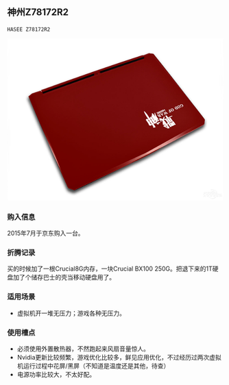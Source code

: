 ## 神州Z78172R2 

	HASEE Z78172R2

![HASEE Z78172R2](../assets/device/hasee-z7817r2.png)

### 购入信息

2015年7月于京东购入一台。

### 折腾记录

买的时候加了一根Crucial8G内存，一块Crucial BX100 250G。把退下来的1T硬盘加了个储存巴士的壳当移动硬盘用了。

### 适用场景

- 虚拟机开一堆无压力；游戏各种无压力。

### 使用槽点

- 必须使用外置散热器，不然跑起来风扇音量惊人。
- Nvidia更新比较频繁，游戏优化比较多，鲜见应用优化，不过经历过两次虚拟机运行过程中花屏/黑屏（不知道是温度还是其他，待查）
- 电源功率比较大，不太好配。